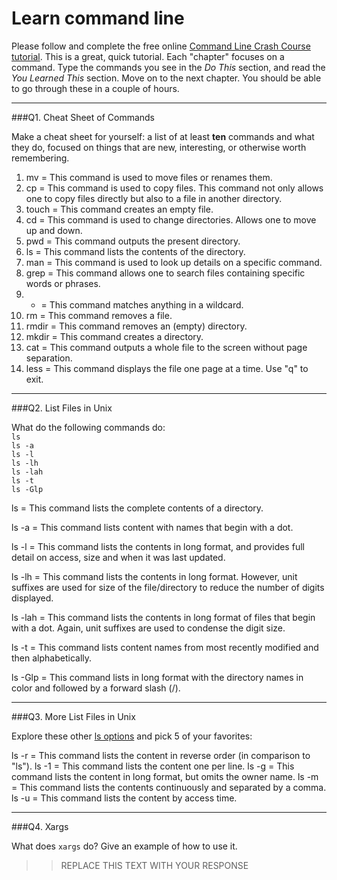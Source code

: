 # Learn command line

Please follow and complete the free online [Command Line Crash Course
tutorial](http://cli.learncodethehardway.org/book/). This is a great,
quick tutorial. Each "chapter" focuses on a command. Type the commands
you see in the _Do This_ section, and read the _You Learned This_
section. Move on to the next chapter. You should be able to go through
these in a couple of hours.

---

###Q1.  Cheat Sheet of Commands  

Make a cheat sheet for yourself: a list of at least **ten** commands and what they do, focused on things that are new, interesting, or otherwise worth remembering.

1. mv = This command is used to move files or renames them.
2. cp = This command is used to copy files. This command not only allows one to copy files directly but also to a file in another directory.
3. touch = This command creates an empty file.
4. cd = This command is used to change directories.  Allows one to move up and down.
5. pwd = This command outputs the present directory.
6. ls = This command lists the contents of the directory.
7. man = This command is used to look up details on a specific command.
8. grep = This command allows one to search files containing specific words or phrases.
9. * = This command matches anything in a wildcard.
10. rm = This command removes a file.
11. rmdir = This command removes an (empty) directory.
12. mkdir = This command creates a directory.
13. cat = This command outputs a whole file to the screen without page separation.
14. less = This command displays the file one page at a time.  Use "q" to exit.

---

###Q2.  List Files in Unix   

What do the following commands do:  
`ls`  
`ls -a`  
`ls -l`  
`ls -lh`  
`ls -lah`  
`ls -t`  
`ls -Glp`  

ls = This command lists the complete contents of a directory.

ls -a = This command lists content with names that begin with a dot.

ls -l = This command lists the contents in long format, and provides full detail on access, size and when it was last updated.

ls -lh = This command lists the contents in long format.  However, unit suffixes are used for size of the file/directory to reduce the number of digits displayed.

ls -lah = This command lists the contents in long format of files that begin with a dot.  Again, unit suffixes are used to condense the digit size.

ls -t = This command lists content names from most recently modified and then alphabetically.

ls -Glp = This command lists in long format with the directory names in color and followed by a forward slash (/).


---

###Q3.  More List Files in Unix  

Explore these other [ls options](http://www.techonthenet.com/unix/basic/ls.php) and pick 5 of your favorites:

ls -r = This command lists the content in reverse order (in comparison to "ls").
ls -1 = This command lists the content one per line.
ls -g = This command lists the content in long format, but omits the owner name.
ls -m = This command lists the contents continuously and separated by a comma.
ls -u = This command lists the content by access time.

---

###Q4.  Xargs   

What does `xargs` do? Give an example of how to use it.

> > REPLACE THIS TEXT WITH YOUR RESPONSE

 

